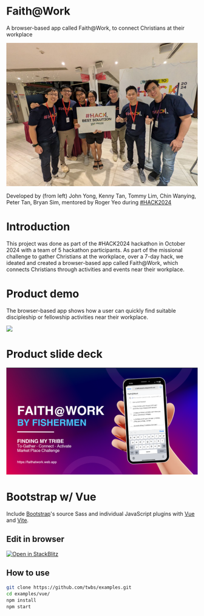 # Faith@Work
A browser-based app called Faith@Work, to connect Christians at their workplace

![](https://github.com/HACK2024-Global-Hackathon/faith-at-work-frontend/blob/a0d5fbb808d2329f1dd5441f0c31760bd14acb13/assets/Groupphoto.jpg)

Developed by (from left) John Yong, Kenny Tan, Tommy Lim, Chin Wanying, Peter Tan, Bryan Sim, mentored by Roger Yeo during [#HACK2024](https://hack.indigitous.org/hack2024/)

# Introduction
This project was done as part of the #HACK2024 hackathon in October 2024 with a team of 5 hackathon participants. As part of the missional challenge to gather Christians at the workplace, over a 7-day hack, we ideated and created a browser-based app called Faith@Work, which connects Christians through activities and events near their workplace.

# Product demo
The browser-based app shows how a user can quickly find suitable discipleship or fellowship activities near their workplace.

![](https://github.com/HACK2024-Global-Hackathon/faith-at-work-frontend/blob/d7b2acecbd936f70719e7327982b5f351d93c944/assets/%23HACK2024%20-%20Faith%40Work.gif)

# Product slide deck

<a href="assets/%23HACK2024%20-%20Faith%40Work.pdf" target="_blank" class="image fit"> 
    <img src="assets/pdf_first_page.png" alt="PDF First Page">
</a>

# Bootstrap w/ Vue

Include [Bootstrap](https://getbootstrap.com)'s source Sass and individual JavaScript plugins with [Vue](https://vuejs.org) and [Vite](https://vitejs.dev/).

## Edit in browser

[![Open in StackBlitz](https://developer.stackblitz.com/img/open_in_stackblitz.svg)](https://stackblitz.com/github/twbs/examples/tree/main/vue?file=index.html)

## How to use

```sh
git clone https://github.com/twbs/examples.git
cd examples/vue/
npm install
npm start
```
